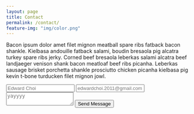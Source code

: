 ```yaml
---
layout: page
title: Contact
permalink: /contact/
feature-img: "img/color.png"
---
```


Bacon ipsum dolor amet filet mignon meatball spare ribs fatback bacon shankle. Kielbasa andouille fatback salami, boudin bresaola pig alcatra turkey spare ribs jerky. Corned beef bresaola leberkas salami alcatra beef landjaeger venison shank bacon meatloaf beef ribs picanha. Leberkas sausage brisket porchetta shankle prosciutto chicken picanha kielbasa pig kevin t-bone turducken filet mignon jowl.

<form action="https://getsimpleform.com/messages?form_api_token=8c48e224f366" method="post">
  <input type='hidden' name='redirect_to' value='http://edwardchoi.club' />
  <input type='text' name='name' placeholder='Edward Choi' />
  <input type='email' name='email' placeholder='edwardchoi.2011@gmail.com' />
  <textarea name='message' placeholder='yayyyy'></textarea>
  <input type='submit' value='Send Message' />
</form>





